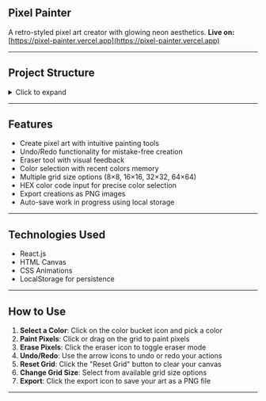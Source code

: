 ## Pixel Painter
 A retro-styled pixel art creator with glowing neon aesthetics.
**Live on:** [https://pixel-painter.vercel.app](https://pixel-painter.vercel.app)

---

## Project Structure

<details>
<summary>Click to expand</summary>

```
pixel-painter/
├── public/
│   ├── assets/
│   │   └── buttons/
│   │       ├── color-bucket.png
│   │       ├── eraser.png
│   │       ├── export.png
│   │       ├── redo.png
│   │       ├── reset-grid.png
│   │       └── undo.png
│   └── index.html
├── src/
│   ├── components/
│   │   ├── Pixel.js
│   │   └── PixelGrid.js
│   ├── App.css
│   ├── App.js
│   └── index.js
```

</details>

---

## Features

* Create pixel art with intuitive painting tools
* Undo/Redo functionality for mistake-free creation
* Eraser tool with visual feedback
* Color selection with recent colors memory
* Multiple grid size options (8×8, 16×16, 32×32, 64×64)
* HEX color code input for precise color selection
* Export creations as PNG images
* Auto-save work in progress using local storage

---

## Technologies Used

* React.js
* HTML Canvas
* CSS Animations
* LocalStorage for persistence

---

## How to Use

1. **Select a Color**: Click on the color bucket icon and pick a color
2. **Paint Pixels**: Click or drag on the grid to paint pixels
3. **Erase Pixels**: Click the eraser icon to toggle eraser mode
4. **Undo/Redo**: Use the arrow icons to undo or redo your actions
5. **Reset Grid**: Click the "Reset Grid" button to clear your canvas
6. **Change Grid Size**: Select from available grid size options
7. **Export**: Click the export icon to save your art as a PNG file

---




